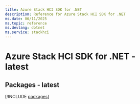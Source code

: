 ```yaml
---
title: Azure Stack HCI SDK for .NET
description: Reference for Azure Stack HCI SDK for .NET
ms.date: 06/11/2025
ms.topic: reference
ms.devlang: dotnet
ms.service: stackhci
---
```

# Azure Stack HCI SDK for .NET - latest
## Packages - latest
[!INCLUDE [packages](stack-hci-index.md)]